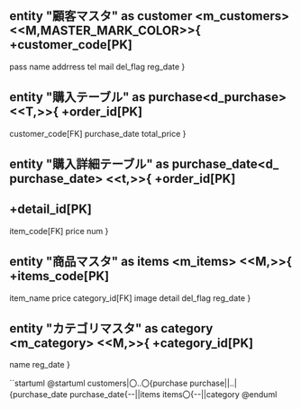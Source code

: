 entity "顧客マスタ" as customer <m_customers>
<<M,MASTER_MARK_COLOR>>{
  +customer_code[PK]
  --
  pass
  name
  addrress
  tel
  mail
  del_flag
  reg_date
  }
  
  entity "購入テーブル" as purchase<d_purchase>
  <<T,>>{
  +order_id[PK]
  --
  customer_code[FK]
  purchase_date
  total_price
  }
  
  entity "購入詳細テーブル" as purchase_date<d_ purchase_date>
  <<t,>>{
  +order_id[PK]
  --
  +detail_id[PK]
  --
  item_code[FK]
  price
  num
  }
  
  entity "商品マスタ" as items <m_items>
  <<M,>>{
  +items_code[PK]
  --
  item_name
  price
  category_id[FK]
  image
  detail
  del_flag
  reg_date
  }
  
  entity "カテゴリマスタ" as category <m_category>
  <<M,>>{
+category_id[PK]
--
name
reg_date
}

``startuml
@startuml
customers|〇..〇{purchase
purchase||..|{purchase_date
purchase_date{--||items
items〇{--||category
@enduml
```

